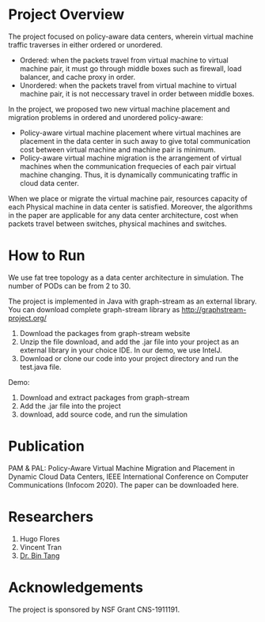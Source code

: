 

# Project Overview

The project focused on policy-aware data centers, wherein virtual machine traffic traverses in either ordered or unordered.

- Ordered: when the packets travel from virtual machine to virtual machine pair, it must go through middle boxes such as firewall, load balancer, and cache proxy in order.
- Unordered: when the packets travel from virtual machine to virtual machine pair, it is not neccessary travel in order between middle boxes.

In the project, we proposed two new virtual machine placement and migration problems in ordered and unordered policy-aware:

- Policy-aware virtual machine placement where virtual machines are placement in the data center in such away to give total communication cost between virtual machine and machine pair is minimum.
- Policy-aware virtual machine migration is the arrangement of virtual machines when the communication frequecies of each pair virtual machine changing. Thus, it is dynamically communicating traffic in cloud data center.

When we place or migrate the virtual machine pair, resources capacity of each Physical machine in data center is satisfied. Moreover, the algorithms in the paper are applicable for any data center architecture, cost when packets travel between switches, physical machines and switches.

# How to Run

We use fat tree topology as a data center architecture in simulation. The number of PODs can be from 2 to 30.

The project is implemented in Java with graph-stream as an external library. You can download complete graph-stream library as <http://graphstream-project.org/>

1. Download the packages from graph-stream website
2. Unzip the file download, and add the .jar file into your project as an external library in your choice IDE. In our demo, we use IntelJ.
3. Download or clone our code into your project directory and run the test.java file.

Demo:

1. Download and extract packages from graph-stream
2. Add the .jar file into the project
3. download, add source code, and run the simulation

# Publication
PAM & PAL: Policy-Aware Virtual Machine Migration and Placement in Dynamic Cloud Data Centers, IEEE International Conference on Computer Communications (Infocom 2020).
The paper can be downloaded here.

# Researchers

1. Hugo Flores
2. Vincent Tran
3. <a href="http://csc.csudh.edu/btang/"> Dr. Bin Tang </a>

# Acknowledgements

The project is sponsored by NSF Grant CNS-1911191.
